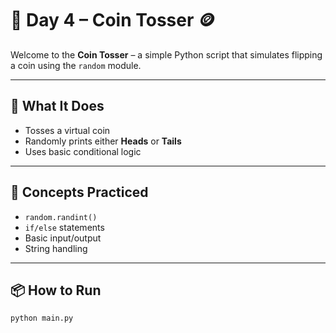 # 🎲 Day 4 – Coin Tosser 🪙

Welcome to the **Coin Tosser** – a simple Python script that simulates flipping a coin using the `random` module.

---

## 📌 What It Does
- Tosses a virtual coin
- Randomly prints either **Heads** or **Tails**
- Uses basic conditional logic

---

## 🧠 Concepts Practiced
- `random.randint()`
- `if/else` statements
- Basic input/output
- String handling

---

## 📦 How to Run

```bash
python main.py
